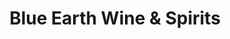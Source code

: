 ---
title: "Blue Earth Wine & Spirits"
url: /blue-earth/blue-earth-wine-and-spirits/
shop: alcohol
---